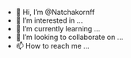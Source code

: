- 👋 Hi, I’m @Natchakornff
- 👀 I’m interested in ...
- 🌱 I’m currently learning ...
- 💞️ I’m looking to collaborate on ...
- 📫 How to reach me ...

<!---
Natchakornff/Natchakornff is a ✨ special ✨ repository because its `README.md` (this file) appears on your GitHub profile.
You can click the Preview link to take a look at your changes.
--->
